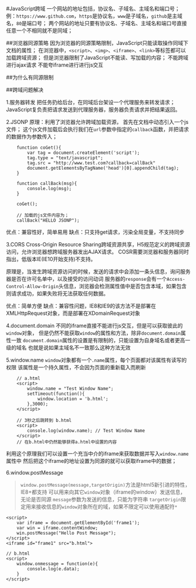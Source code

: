 #JavaScript跨域
一个网站的地址包括，协议名、子域名、主域名和端口号；
例：`https://www.github.com`，`https`是协议名，`www`是子域名，`github`是主域名，`80`是端口号；
两个网站的地址只要有协议名、子域名、主域名和端口号直接任意一个不相同就不是同域；

##浏览器同源策略
因为浏览器的同源策略限制，JavaScript只能读取操作同域下文档的属性；
在浏览器中，`<script>`、`<img>`、`<iframe>`、`<link>`等标签都可以加载跨域资源；
但是浏览器限制了JavaScript不能读、写加载的内容；
不能跨域进行ajax请求
不能夸iframe进行进行js交互


##为什么有同源限制


##跨域问题解决

1.服务器转发
把任务扔给后台，在同域后台架设一个代理服务来转发请求；
JavaScript复负责把请求发送到代理服务器，服务器负责请求并把结果返回。

2.JSONP
原理：利用了浏览器允许跨域加载资源，
首先在文档中动态引入一个js文件；
这个js文件加载后会执行我们在`url`参数中指定的`callback`函数，并把请求的数据作为参数传入；
```	
	function coGet(){
		var tag = document.createElement('script');
		tag.type = "text/javascript";
		tag.src = "http://www.test.com?callback=callBack"
		document.getElementsByTagName('head')[0].appendChild(tag);
	}

	function callBack(msg){
		console.log(msg);
	}

	coGet();

	// 加载的js文件内容为；
	callBack("HELLO JSONP");
```
优点：兼容性好，简单易用
缺点：只支持get请求，污染全局变量，不支持同步

3.CORS 
Cross-Origin Resource Sharing跨域资源共享，H5规范定义的跨域资源访问，允许浏览器想跨域服务器发出AJAX请求。
COSR需要浏览器和服务器同时指出，低版本IE(IE10开始支持)不支持。

原理是，当发生跨域资源访问的时候，发送的请求中会添加一条头信息，询问服务器是否在许可名单中，以及接受的访问动词
服务器的`response`会有一个`Access-Control-Allow-Origin`头信息，浏览器会检测属性值中是否包含本域，如果包含则请求成功，如果失败将无法获取任何数据。

优点：简单方便
缺点：兼容性问题，IE8和IE9的该方法不是部署在XMLHttpRequest对象，而是部署在XDomainRequest对象

4.document.domain
不同的iframe直接不能进行js交互，但是可以获取彼此的`window`对象，
但是仍然不能获取`window`的属性和方法，除非`document.domain`属性一致
`document.domain`属性的设置是有限制的，只能设置为自身域名或者更高一级的域名
也就是说如果主域名不一致那么这种方法无效

5.window.name
`window`对象都有一个`.name`属性，每个页面都对该属性有读写的权限
该属性是一个持久属性，不会因为页面的重新载入而刷新
```
	// a.html
	<script>
		window.name = "Test Window Name";
		setTimeout(function(){
			window.location = 'b.html';
		},3000);
	</script>

	// 3秒之后跳转到 b.html
	<script>
		console.log(window.name); // Test Window Name
	</script>
	// 在b.html中仍然能够获得a.html中设置的内容
```
利用这个原理我们可以设置一个充当中介的iframe来获取数据并写入`window.name`属性中
然后把这个iframe的地址设置为同源的就可以获取iframe中的数据；


6.window.postMessage
> `window.postMessage(message,targetOrigin)`方法是html5新引进的特性，IE8+都支持
> 可以用来向其它`window`对象（iframe的window）发送信息，无论是否同源
> `message`参数为发送的信息，只能为字符串
> `targetOrigin`限定用来接收信息的`window`对象所在的域，如果不限定可以使用通配符`*`

	<script>
		var iframe = document.getElementById('frame1');
		var win = iframe.contentWindow;
		win.postMessage("Hello Post Message");
	</script>
	<iframe id="frame1" src="b.html">
	
	// b.html
	<script>
		window.onmessage = function(e){
			console.log(e.data);
		}
	</script>


